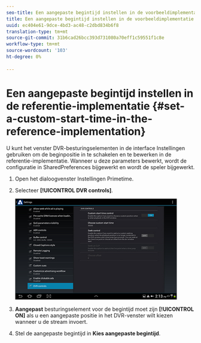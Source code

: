 ```yaml
---
seo-title: Een aangepaste begintijd instellen in de voorbeeldimplementatie
title: Een aangepaste begintijd instellen in de voorbeeldimplementatie
uuid: ec404e61-9dce-4bd3-ac48-c2dbd834b6f8
translation-type: tm+mt
source-git-commit: 31b6cad26bcc393d731080a70eff1c59551f1c8e
workflow-type: tm+mt
source-wordcount: '103'
ht-degree: 0%

---
```



# Een aangepaste begintijd instellen in de referentie-implementatie {#set-a-custom-start-time-in-the-reference-implementation}

U kunt het venster DVR-besturingselementen in de interface Instellingen gebruiken om de beginpositie in te schakelen en te bewerken in de referentie-implementatie. Wanneer u deze parameters bewerkt, wordt de configuratie in SharedPreferences bijgewerkt en wordt de speler bijgewerkt.

1. Open het dialoogvenster Instellingen Primetime.
1. Selecteer **[!UICONTROL DVR controls]**.

   <!--<a id="fig_5C7A4E8F0390404F97E667364DB8B0A6"></a>-->

   ![](assets/dvr-configuration.jpg)

1. **Aangepast** besturingselement voor de begintijd moet zijn  **[!UICONTROL ON]** als u een aangepaste positie in het DVR-venster wilt kiezen wanneer u de stream invoert.
1. Stel de aangepaste begintijd in **Kies aangepaste begintijd**.
